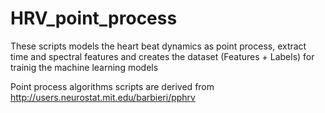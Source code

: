 # HRV_point_process

These scripts models the heart beat dynamics as point process, extract time and spectral features and creates the dataset (Features + Labels) for trainig the machine
learning models

Point process algorithms scripts are derived from http://users.neurostat.mit.edu/barbieri/pphrv

